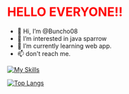 <h1 style="color:red;">HELLO EVERYONE!!</h1>

- 👋 Hi, I’m @Buncho08
- 👀 I’m interested in java sparrow
- 🌱 I’m currently learning web app.
- 📫 don't reach me.

<!---
Buncho08/Buncho08 is a ✨ special ✨ repository because its `README.md` (this file) appears on your GitHub profile.
You can click the Preview link to take a look at your changes.
--->
[![My Skills](https://skillicons.dev/icons?i=js,html,css,cs,dotnet,react,ts,py,django,docker,postgres)](https://skillicons.dev)


[![Top Langs](https://github-readme-stats.vercel.app/api/top-langs/?username=Buncho08&layout=compact)](https://github.com/anuraghazra/github-readme-stats)